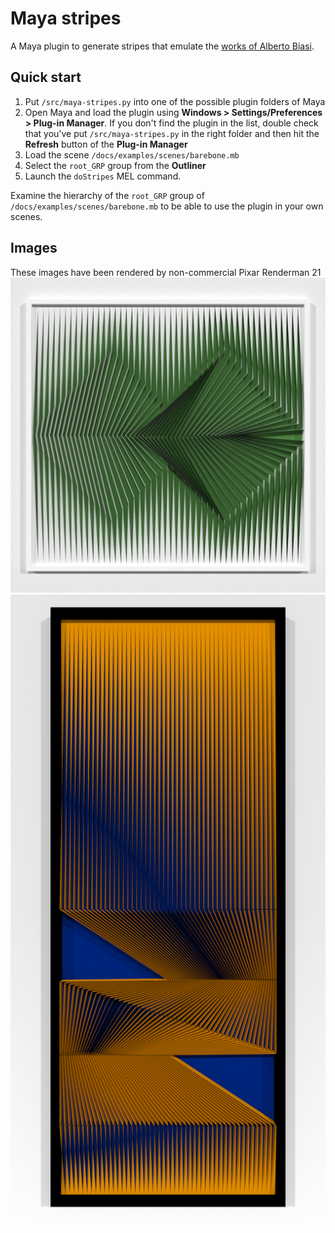 # Maya stripes
A Maya plugin to generate stripes that emulate the 
[works of Alberto Biasi](https://www.google.com/search?q=alberto+biasi&tbm=isch).
## Quick start
1. Put `/src/maya-stripes.py` into one of the possible plugin folders of Maya
2. Open Maya and load the plugin using **Windows > Settings/Preferences > Plug-in Manager**. If you don't find the plugin in the list, double check that you've put `/src/maya-stripes.py` in the right folder and then hit the **Refresh** button of the **Plug-in Manager**
3. Load the scene `/docs/examples/scenes/barebone.mb`
4. Select the `root_GRP` group from the **Outliner**
5. Launch the `doStripes` MEL command.  

Examine the hierarchy of the `root_GRP` group of `/docs/examples/scenes/barebone.mb` to be able to use the plugin in your own scenes.
## Images
These images have been rendered by non-commercial Pixar Renderman 21
![Green](./docs/examples/images/green.png)  
![Orange front](./docs/examples/images/orange.png)  